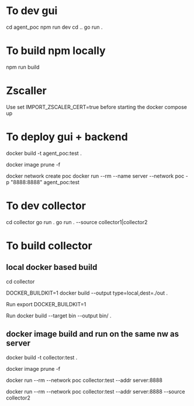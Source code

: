 # To dev gui
cd agent_poc
npm run dev
cd ..
go run .

# To build npm locally 

npm run build

# Zscaller
Use 
set IMPORT_ZSCALER_CERT=true
before starting the docker compose up
# To deploy gui + backend

docker build -t agent_poc:test . 

docker image prune -f

docker network create poc
docker run --rm --name server --network poc -p "8888:8888" agent_poc:test

# To dev collector
cd collector
go run . 
go run . --source collector1|collector2

# To build collector

## local docker based build
cd collector

DOCKER_BUILDKIT=1 docker build --output type=local,dest=./out .

Run export DOCKER_BUILDKIT=1

Run docker build --target bin --output bin/ .


## docker image build and run on the same nw as server
docker build -t collector:test .

docker image prune -f

docker run --rm --network poc collector:test --addr server:8888

docker run --rm --network poc collector:test --addr server:8888 --source collector2